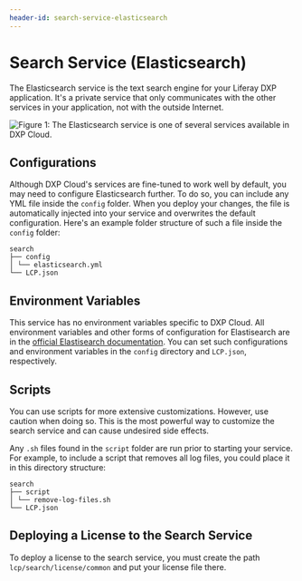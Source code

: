 ```yaml
---
header-id: search-service-elasticsearch
---
```


# Search Service (Elasticsearch)

The Elasticsearch service is the text search engine for your Liferay DXP 
application. It's a private service that only communicates with the other 
services in your application, not with the outside Internet. 

![Figure 1: The Elasticsearch service is one of several services available in DXP Cloud.](../../images/services-search.png)

## Configurations

Although DXP Cloud's services are fine-tuned to work well by default, you may 
need to configure Elasticsearch further. To do so, you can include any YML file 
inside the `config` folder. When you deploy your changes, the file is 
automatically injected into your service and overwrites the default 
configuration. Here's an example folder structure of such a file inside the 
`config` folder: 

    search
    ├── config
    │ └── elasticsearch.yml
    └── LCP.json

## Environment Variables

This service has no environment variables specific to DXP Cloud. All environment 
variables and other forms of configuration for Elastisearch are in the 
[official Elastisearch documentation](https://www.elastic.co/guide/index.html). 
You can set such configurations and environment variables in the `config` 
directory and `LCP.json`, respectively. 

## Scripts

You can use scripts for more extensive customizations. However, use caution when 
doing so. This is the most powerful way to customize the search service and can 
cause undesired side effects. 

Any `.sh` files found in the `script` folder are run prior to starting your 
service. For example, to include a script that removes all log files, you could 
place it in this directory structure: 

    search
    ├── script
    │ └── remove-log-files.sh
    └── LCP.json

## Deploying a License to the Search Service

To deploy a license to the search service, you must create the path 
`lcp/search/license/common` and put your license file there. 
